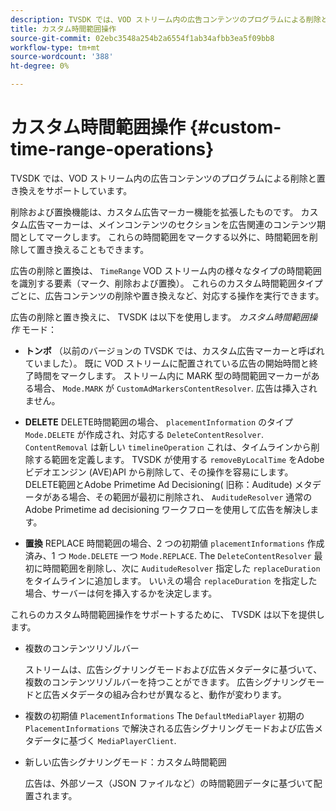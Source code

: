 ```yaml
---
description: TVSDK では、VOD ストリーム内の広告コンテンツのプログラムによる削除と置き換えをサポートしています。
title: カスタム時間範囲操作
source-git-commit: 02ebc3548a254b2a6554f1ab34afbb3ea5f09bb8
workflow-type: tm+mt
source-wordcount: '388'
ht-degree: 0%

---
```


# カスタム時間範囲操作 {#custom-time-range-operations}

TVSDK では、VOD ストリーム内の広告コンテンツのプログラムによる削除と置き換えをサポートしています。

削除および置換機能は、カスタム広告マーカー機能を拡張したものです。 カスタム広告マーカーは、メインコンテンツのセクションを広告関連のコンテンツ期間としてマークします。 これらの時間範囲をマークする以外に、時間範囲を削除して置き換えることもできます。

広告の削除と置換は、 `TimeRange` VOD ストリーム内の様々なタイプの時間範囲を識別する要素（マーク、削除および置換）。 これらのカスタム時間範囲タイプごとに、広告コンテンツの削除や置き換えなど、対応する操作を実行できます。

広告の削除と置き換えに、 TVSDK は以下を使用します。 *カスタム時間範囲操作* モード：

* **トンボ**
（以前のバージョンの TVSDK では、カスタム広告マーカーと呼ばれていました）。 既に VOD ストリームに配置されている広告の開始時間と終了時間をマークします。 ストリーム内に MARK 型の時間範囲マーカーがある場合、 `Mode.MARK` が `CustomAdMarkersContentResolver`. 広告は挿入されません。

* **DELETE**
DELETE時間範囲の場合、 `placementInformation` のタイプ `Mode.DELETE` が作成され、対応する `DeleteContentResolver`. `ContentRemoval` は新しい `timelineOperation` これは、タイムラインから削除する範囲を定義します。 TVSDK が使用する `removeByLocalTime` をAdobeビデオエンジン (AVE)API から削除して、その操作を容易にします。 DELETE範囲とAdobe Primetime Ad Decisioning( 旧称：Auditude) メタデータがある場合、その範囲が最初に削除され、 `AuditudeResolver` 通常のAdobe Primetime ad decisioning ワークフローを使用して広告を解決します。

* **置換**
REPLACE 時間範囲の場合、2 つの初期値 `placementInformations` 作成済み、1 つ `Mode.DELETE` 一つ `Mode.REPLACE`. The `DeleteContentResolver` 最初に時間範囲を削除し、次に `AuditudeResolver` 指定した `replaceDuration` をタイムラインに追加します。 いいえの場合 `replaceDuration` を指定した場合、サーバーは何を挿入するかを決定します。

これらのカスタム時間範囲操作をサポートするために、 TVSDK は以下を提供します。

* 複数のコンテンツリゾルバー

  ストリームは、広告シグナリングモードおよび広告メタデータに基づいて、複数のコンテンツリゾルバーを持つことができます。 広告シグナリングモードと広告メタデータの組み合わせが異なると、動作が変わります。
* 複数の初期値 `PlacementInformations` The `DefaultMediaPlayer` 初期の `PlacementInformations` で解決される広告シグナリングモードおよび広告メタデータに基づく `MediaPlayerClient`.

* 新しい広告シグナリングモード：カスタム時間範囲

  広告は、外部ソース（JSON ファイルなど）の時間範囲データに基づいて配置されます。
